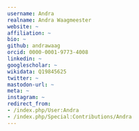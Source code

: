 ```yaml
---
username: Andra
realname: Andra Waagmeester
website: ~
affiliation: ~
bio: ~
github: andrawaag
orcid: 0000-0001-9773-4008
linkedin: ~
googlescholar: ~
wikidata: Q19845625
twitter: ~
mastodon-url: ~
meta: ~
instagram: ~
redirect_from:
- /index.php/User:Andra
- /index.php/Special:Contributions/Andra
---
```

